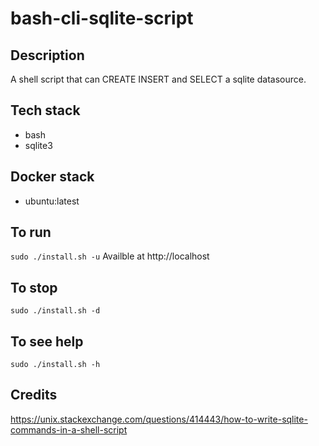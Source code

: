 # bash-cli-sqlite-script

## Description
A shell script that can CREATE
INSERT and SELECT a sqlite datasource.

## Tech stack
- bash
- sqlite3

## Docker stack
- ubuntu:latest

## To run
`sudo ./install.sh -u`
Availble at http://localhost

## To stop
`sudo ./install.sh -d`

## To see help
`sudo ./install.sh -h`

## Credits
https://unix.stackexchange.com/questions/414443/how-to-write-sqlite-commands-in-a-shell-script
